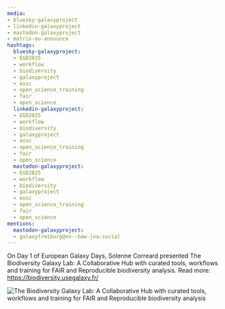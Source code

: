 ```yaml
---
media:
- bluesky-galaxyproject
- linkedin-galaxyproject
- mastodon-galaxyproject
- matrix-eu-announce
hashtags:
  bluesky-galaxyproject:
  - EGD2025
  - workflow
  - biodiversity
  - galaxyproject
  - eosc
  - open_science_training
  - fair
  - open_science
  linkedin-galaxyproject:
  - EGD2025
  - workflow
  - biodiversity
  - galaxyproject
  - eosc
  - open_science_training
  - fair
  - open_science
  mastodon-galaxyproject:
  - EGD2025
  - workflow
  - biodiversity
  - galaxyproject
  - eosc
  - open_science_training
  - fair
  - open_science
mentions:
  mastodon-galaxyproject:
  - galaxyfreiburg@xn--baw-joa.social
---
```


On Day 1 of European Galaxy Days, Solenne Correard presented The Biodiversity Galaxy Lab: A Collaborative Hub with curated tools, workflows and training for FAIR and Reproducible biodiversity analysis.
Read more: https://biodiversity.usegalaxy.fr/

![The Biodiversity Galaxy Lab: A Collaborative Hub with curated tools, workflows and training for FAIR and Reproducible biodiversity analysis](IMAGE_URL_HERE)